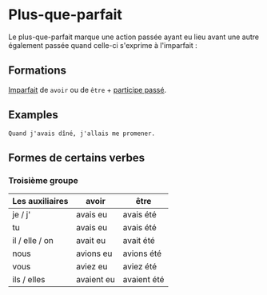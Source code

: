 # Plus-que-parfait

Le plus-que-parfait marque une action passée ayant eu lieu avant une autre également passée quand celle-ci s'exprime à l'imparfait :

## Formations

[Imparfait](imparfait.md) de `avoir` ou de `être` + [participe passé](../participes/participe%20passé.md).

## Examples

```text
Quand j'avais dîné, j'allais me promener.
```

## Formes de certains verbes

### Troisième groupe

Les auxiliaires | avoir | être
-|-|-
je / j' | avais eu | avais été
tu | avais eu | avais été
il / elle / on | avait eu | avait été
nous | avions eu | avions été
vous | aviez eu | aviez été
ils / elles | avaient eu | avaient été
